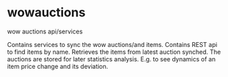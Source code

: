 wowauctions
===========

wow auctions api/services


Contains services to sync the wow auctions/and items.
Contains REST api to find items by name. 
Retrieves the items from latest auction synched.
The auctions are stored for later statistics analysis. 
E.g. to see dynamics of an item price change and its deviation.
